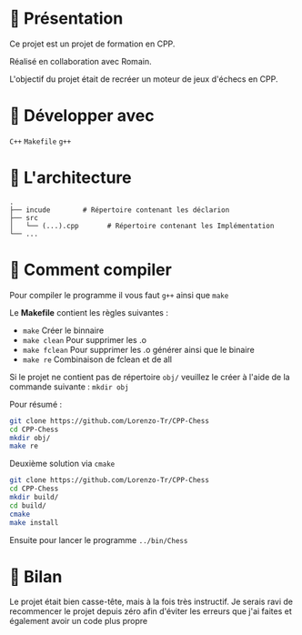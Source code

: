 # 👋 Présentation

Ce projet est un projet de formation en CPP. 

Réalisé en collaboration avec Romain.

L'objectif du projet était de recréer un moteur de jeux d'échecs en CPP.
  
# 🚀 Développer avec
`C++` `Makefile` `g++`

# 📖 L'architecture
```
.
├── incude        # Répertoire contenant les déclarion
├── src          
│   └── (...).cpp       # Répertoire contenant les Implémentation
└── ...
```

# 📜 Comment compiler
Pour compiler le programme il vous faut `g++` ainsi que `make`

Le **Makefile** contient les règles suivantes : 
- `make` Créer le binnaire
- `make clean` Pour supprimer les .o
- `make fclean` Pour supprimer les .o générer ainsi que le binaire
- `make re` Combinaison de fclean et de all

Si le projet ne contient pas de répertoire `obj/` veuillez le créer à l'aide de la commande suivante :
`mkdir obj`

Pour résumé :
```bash
git clone https://github.com/Lorenzo-Tr/CPP-Chess
cd CPP-Chess
mkdir obj/
make re
```

Deuxième solution via `cmake`
```bash
git clone https://github.com/Lorenzo-Tr/CPP-Chess
cd CPP-Chess
mkdir build/
cd build/
cmake
make install
```

Ensuite pour lancer le programme `../bin/Chess`

# 📜 Bilan
Le projet était bien casse-tête, mais à la fois très instructif. Je serais ravi de recommencer le projet depuis zéro afin d'éviter les erreurs que j'ai faites et également avoir un code plus propre
